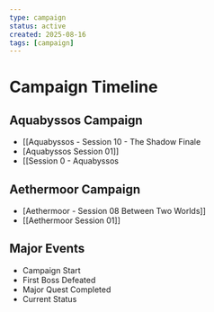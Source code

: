 ```yaml
---
type: campaign
status: active
created: 2025-08-16
tags: [campaign]
---
```


# Campaign Timeline

## Aquabyssos Campaign

- [[Aquabyssos - Session 10 - The Shadow Finale
- [Aquabyssos Session 01]]
- [[Session 0 - Aquabyssos

## Aethermoor Campaign

- [Aethermoor - Session 08 Between Two Worlds]]
- [[Aethermoor Session 01]]

## Major Events

- Campaign Start
- First Boss Defeated
- Major Quest Completed
- Current Status
